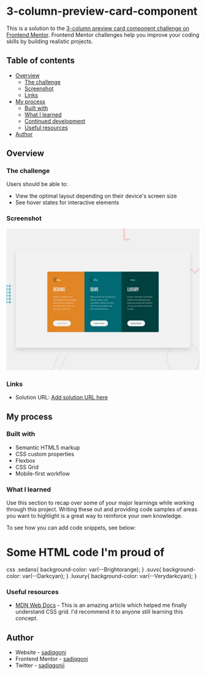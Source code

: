 # 3-column-preview-card-component
This is a solution to the [3-column preview card component challenge on Frontend Mentor](https://www.frontendmentor.io/challenges/3column-preview-card-component-pH92eAR2-). Frontend Mentor challenges help you improve your coding skills by building realistic projects. 

## Table of contents

- [Overview](#overview)
  - [The challenge](#the-challenge)
  - [Screenshot](#screenshot)
  - [Links](#links)
- [My process](#my-process)
  - [Built with](#built-with)
  - [What I learned](#what-i-learned)
  - [Continued development](#continued-development)
  - [Useful resources](#useful-resources)
- [Author](#author)


## Overview

### The challenge

Users should be able to:

- View the optimal layout depending on their device's screen size
- See hover states for interactive elements

### Screenshot

![](./images/desktop-preview.jpg)

### Links

- Solution URL: [Add solution URL here](http://3-column-preview-cardd.netlify.app)

## My process

### Built with

- Semantic HTML5 markup
- CSS custom properties
- Flexbox
- CSS Grid
- Mobile-first workflow

### What I learned

Use this section to recap over some of your major learnings while working through this project. Writing these out and providing code samples of areas you want to highlight is a great way to reinforce your own knowledge.

To see how you can add code snippets, see below:


<h1>Some HTML code I'm proud of</h1>

css
.sedans{
    background-color: var(--Brightorange);
}
.suvs{
    background-color: var(--Darkcyan);
}
.luxury{
    background-color: var(--Verydarkcyan);
}


### Useful resources

- [MDN Web Docs](https://developer.mozilla.org) - This is an amazing article which helped me finally understand CSS grid. I'd recommend it to anyone still learning this concept.

## Author

- Website - [sadiqgoni](http://goni-sadiq.netlify.app)
- Frontend Mentor - [sadiqgoni](https://www.frontendmentor.io/profile/sadiqgoni)
- Twitter - [sadiqgonii](https://www.twitter.com/sadiqgonii)

